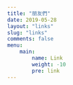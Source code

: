 ```yaml
---
title: "朋友們"
date: 2019-05-28
layout: "links"
slug: "links"
comments: false
menu:
    main:
        name: Link
        weight: -10
        pre: link
---
```


